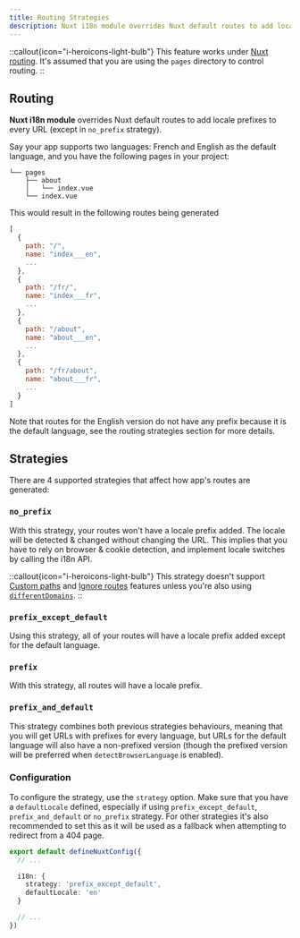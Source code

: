 ```yaml
---
title: Routing Strategies
description: Nuxt i18n module overrides Nuxt default routes to add locale prefixes to every URL with routing strategies.
---
```


::callout{icon="i-heroicons-light-bulb"}
This feature works under [Nuxt routing](https://nuxt.com/docs/getting-started/routing). It's assumed that you are using the `pages` directory to control routing.
::

## Routing

**Nuxt i18n module** overrides Nuxt default routes to add locale prefixes to every URL (except in `no_prefix` strategy).

Say your app supports two languages: French and English as the default language, and you have the following pages in your project:

```
└── pages
    ├── about
    │   └── index.vue
    └── index.vue
```

This would result in the following routes being generated

```js
[
  {
    path: "/",
    name: "index___en",
    ...
  },
  {
    path: "/fr/",
    name: "index___fr",
    ...
  },
  {
    path: "/about",
    name: "about___en",
    ...
  },
  {
    path: "/fr/about",
    name: "about___fr",
    ...
  }
]
```

Note that routes for the English version do not have any prefix because it is the default language, see the routing strategies section for more details.

## Strategies

There are 4 supported strategies that affect how app's routes are generated:

### `no_prefix`

With this strategy, your routes won't have a locale prefix added. The locale will be detected & changed without changing the URL. This implies that you have to rely on browser & cookie detection, and implement locale switches by calling the i18n API.

::callout{icon="i-heroicons-light-bulb"}
This strategy doesn't support [Custom paths](/docs/guide/custom-paths) and [Ignore routes](/docs/guide/ignoring-localized-routes) features unless you're also using [`differentDomains`](/docs/guide/different-domains).
::

### `prefix_except_default`

Using this strategy, all of your routes will have a locale prefix added except for the default language.

### `prefix`

With this strategy, all routes will have a locale prefix.

### `prefix_and_default`

This strategy combines both previous strategies behaviours, meaning that you will get URLs with prefixes for every language, but URLs for the default language will also have a non-prefixed version (though the prefixed version will be preferred when `detectBrowserLanguage` is enabled).

### Configuration

To configure the strategy, use the `strategy` option.
Make sure that you have a `defaultLocale` defined, especially if using `prefix_except_default`, `prefix_and_default` or `no_prefix` strategy. For other strategies it's also recommended to set this as it will be used as a fallback when attempting to redirect from a 404 page.

```ts [nuxt.config.ts]
export default defineNuxtConfig({
  // ...

  i18n: {
    strategy: 'prefix_except_default',
    defaultLocale: 'en'
  }

  // ...
})
```
